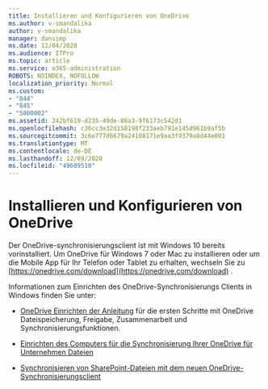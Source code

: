 ```yaml
---
title: Installieren und Konfigurieren von OneDrive
ms.author: v-smandalika
author: v-smandalika
manager: dansimp
ms.date: 12/04/2020
ms.audience: ITPro
ms.topic: article
ms.service: o365-administration
ROBOTS: NOINDEX, NOFOLLOW
localization_priority: Normal
ms.custom:
- "844"
- "845"
- "5800002"
ms.assetid: 242bf619-d235-49de-88a3-9f6173c542d1
ms.openlocfilehash: c36cc3e32d158198f233aeb791e145d961b9af5b
ms.sourcegitcommit: 3c6e777d6679a24108171e9aa3f9379a8d44e001
ms.translationtype: MT
ms.contentlocale: de-DE
ms.lasthandoff: 12/09/2020
ms.locfileid: "49609510"
---
```

# <a name="install-and-configure-onedrive"></a>Installieren und Konfigurieren von OneDrive

Der OneDrive-synchronisierungsclient ist mit Windows 10 bereits vorinstalliert. Um OneDrive für Windows 7 oder Mac zu installieren oder um die Mobile App für Ihr Telefon oder Tablet zu erhalten, wechseln Sie zu [https://onedrive.com/download](https://onedrive.com/download) .
  
Informationen zum Einrichten des OneDrive-Synchronisierungs Clients in Windows finden Sie unter:
  
- [OneDrive Einrichten der Anleitung](https://admin.microsoft.com/adminportal/home#/modernonboarding/onedrivequickstartguide) für die ersten Schritte mit OneDrive Dateispeicherung, Freigabe, Zusammenarbeit und Synchronisierungsfunktionen.

- [Einrichten des Computers für die Synchronisierung Ihrer OneDrive für Unternehmen Dateien](https://go.microsoft.com/fwlink/?linkid=533375)

- [Synchronisieren von SharePoint-Dateien mit dem neuen OneDrive-Synchronisierungsclient](https://go.microsoft.com/fwlink/?linkid=871666)
